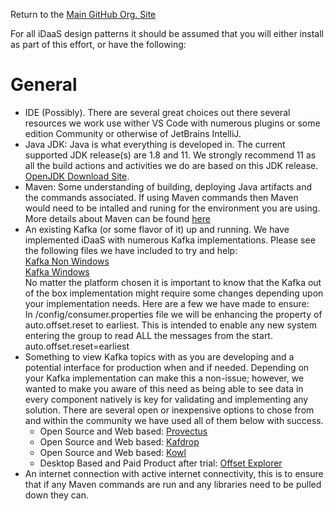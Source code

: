 Return to the <a href="https://github.com/Project-Herophilus" target="_blank">Main GitHub Org. Site</a>

For all iDaaS design patterns it should be assumed that you will either install as part of this effort, or have the following:

# General
- IDE (Possibly). There are several great choices out there several resources we work use wither VS Code with
numerous plugins or some edition Community or otherwise of JetBrains IntelliJ.
- Java JDK: Java is what everything is developed in. The current supported JDK release(s) are 1.8 and 11. We strongly
  recommend 11 as all the build actions and activities we do are based on this JDK release.
  <a href="https://developers.redhat.com/products/openjdk/download" target=_blank>OpenJDK Download Site</a>.
- Maven: Some understanding of building, deploying Java artifacts and the commands associated. If using Maven commands then
  Maven would need to be intalled and runing for the environment you are using. More details about Maven can be
  found [here](https://maven.apache.org/install.html)<br/>
- An existing Kafka (or some flavor of it) up and running. We have implemented iDaaS with numerous Kafka implementations. 
Please see the following files we have included to try and help: <br/>
[Kafka Non Windows](https://github.com/Project-Herophilus/Project-Herophilus-Assets/blob/main/Kafka.md) <br/>
[Kafka Windows](https://github.com/Project-Herophilus/Project-Herophilus-Assets/blob/main/KafkaWindows.md) <br/>
No matter the platform chosen it is important to know that the Kafka out of the box implementation might require some 
changes depending upon your implementation needs. Here are a few we have made to ensure: <br/>
In <kafka>/config/consumer.properties file we will be enhancing the property of auto.offset.reset to earliest. This is intended to enable any new
system entering the group to read ALL the messages from the start. <br/>
auto.offset.reset=earliest <br/>
- Something to view Kafka topics with as you are developing and a potential interface for production when and if needed.
Depending on your Kafka implementation can make this a non-issue; however, we wanted to make you aware of this need
as being able to see data in every component natively is key for validating and implementing any solution. There are
several open or inexpensive options to chose from and within the community we have used all of them below with success.
  - Open Source and Web based: [Provectus](https://github.com/provectus/kafka-ui)
  - Open Source and Web based: [Kafdrop](https://github.com/obsidiandynamics/kafdrop)
  - Open Source and Web based: [Kowl](https://github.com/redpanda-data/kowl)
  - Desktop Based and Paid Product after trial: [Offset Explorer](https://www.kafkatool.com/)
- An internet connection with active internet connectivity, this is to ensure that if any Maven commands are
run and any libraries need to be pulled down they can.<br/>




 
 
